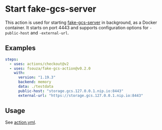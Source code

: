 # Start fake-gcs-server

This action is used for starting
[fake-gcs-server](https://github.com/fsouza/fake-gcs-server) in background, as
a Docker container. It starts on port 4443 and supports configuration options
for `-public-host` and `-external-url`.

## Examples

```yaml
steps:
  - uses: actions/checkout@v2
  - uses: fsouza/fake-gcs-action@v0.2.0
    with:
      version: "1.19.3"
      backend: memory
      data: ./testdata
      public-host: "storage.gcs.127.0.0.1.nip.io:8443"
      external-url: "https://storage.gcs.127.0.0.1.nip.io:8443"
```

## Usage

See [action.yml](/action.yml).

